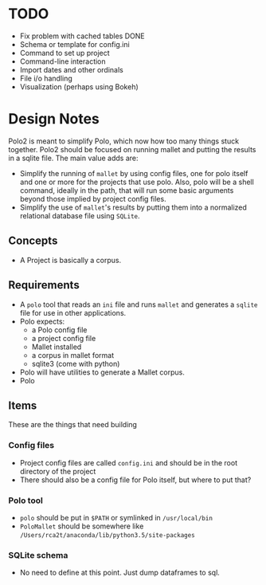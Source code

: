# TODO

* Fix problem with cached tables DONE
* Schema or template for config.ini
* Command to set up project
* Command-line interaction
* Import dates and other ordinals
* File i/o handling
* Visualization (perhaps using Bokeh)

# Design Notes

Polo2 is meant to simplify Polo, which now how too many things stuck together. Polo2 should be focused on running mallet and putting the results in a sqlite file. The main value adds are:

* Simplify the running of `mallet` by using config files, one for polo itself and one or more for the projects that use polo. Also, polo will be a shell command, ideally in the path, that will run some basic arguments beyond those implied by project config files.
* Simplify the use of `mallet`'s results by putting them into a normalized relational database file using `SQLite`.

## Concepts

* A Project is basically a corpus.

## Requirements

* A `polo` tool that reads an `ini` file and runs `mallet` and generates a `sqlite` file for use in other applications.
* Polo expects:
  * a Polo config file
  * a project config file
  * Mallet installed
  * a corpus in mallet format
  * sqlite3 (come with python)
* Polo will have utilities to generate a Mallet corpus.
* Polo

## Items

These are the things that need building

### Config files

* Project config files are called `config.ini` and should be in the root directory of the project
* There should also be a config file for Polo itself, but where to put that?

### Polo tool

* `polo` should be put in `$PATH` or symlinked in `/usr/local/bin`
* `PoloMallet` should be somewhere like `/Users/rca2t/anaconda/lib/python3.5/site-packages`

### SQLite schema

* No need to define at this point. Just dump dataframes to sql.
